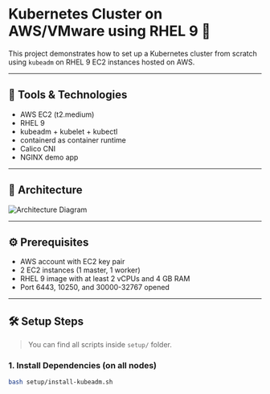 # Kubernetes Cluster on AWS/VMware using RHEL 9 🚀

This project demonstrates how to set up a Kubernetes cluster from scratch using `kubeadm` on RHEL 9 EC2 instances hosted on AWS.

---

## 🧰 Tools & Technologies

- AWS EC2 (t2.medium)
- RHEL 9
- kubeadm + kubelet + kubectl
- containerd as container runtime
- Calico CNI
- NGINX demo app

---

## 🧱 Architecture

![Architecture Diagram](./assets/architecture-diagram.png)

---

## ⚙️ Prerequisites

- AWS account with EC2 key pair
- 2 EC2 instances (1 master, 1 worker)
- RHEL 9 image with at least 2 vCPUs and 4 GB RAM
- Port 6443, 10250, and 30000-32767 opened

---

## 🛠️ Setup Steps

> You can find all scripts inside `setup/` folder.

### 1. Install Dependencies (on all nodes)

```bash
bash setup/install-kubeadm.sh
